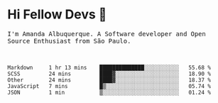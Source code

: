 # Hi Fellow Devs :wave:
   
<p>
  <samp>
    I'm Amanda Albuquerque. A Software developer and Open Source Enthusiast from São Paulo.
  </samp>

  
<!--   [![Twitter Follow](https://img.shields.io/twitter/follow/alalbux?style=social)](https://www.twitter.com/alalbux)
  [![Linkedin Badge](https://img.shields.io/badge/-alalbux-blue?style=flat-square&logo=Linkedin&logoColor=white&link=https://www.linkedin.com/in/alalbux/)](https://www.linkedin.com/in/alalbux/)
  [![Medium Badge](https://img.shields.io/badge/-alalbux-black?style=flat-square&logo=Medium&logoColor=white&link=https://medium.com/@alalbux)](https://medium.com/@alalbux) -->
</p>

  <br/>
  

<!--START_SECTION:waka-->
```text
Markdown     1 hr 13 mins    ██████████████░░░░░░░░░░░   55.68 % 
SCSS         24 mins         ████▓░░░░░░░░░░░░░░░░░░░░   18.90 % 
Other        24 mins         ████▓░░░░░░░░░░░░░░░░░░░░   18.37 % 
JavaScript   7 mins          █▒░░░░░░░░░░░░░░░░░░░░░░░   05.74 % 
JSON         1 min           ▒░░░░░░░░░░░░░░░░░░░░░░░░   01.24 % 
```
<!--END_SECTION:waka-->

